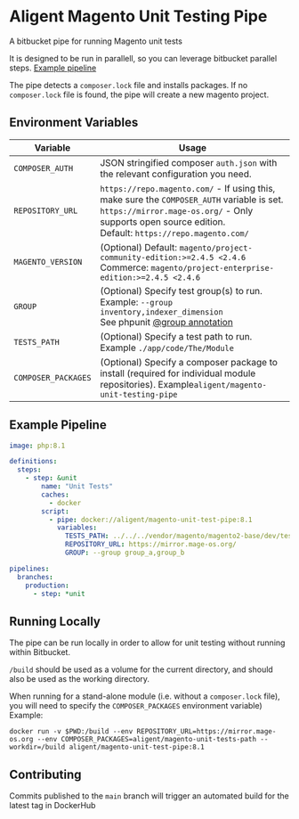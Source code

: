 # Aligent Magento Unit Testing Pipe

A bitbucket pipe for running Magento unit tests

It is designed to be run in parallell, so you can leverage bitbucket parallel steps. [Example pipeline](#example-pipeline)

The pipe detects a `composer.lock` file and installs packages. If no `composer.lock` file is found, the pipe will create
a new magento project.

## Environment Variables

| Variable              | Usage                                                                                                                                                                                                          |
|-----------------------|----------------------------------------------------------------------------------------------------------------------------------------------------------------------------------------------------------------|
| `COMPOSER_AUTH`       | JSON stringified composer `auth.json` with the relevant configuration you need.                                                                                                                                |
| `REPOSITORY_URL`      | `https://repo.magento.com/` - If using this, make sure the `COMPOSER_AUTH` variable is set. <br>  `https://mirror.mage-os.org/` - Only supports open source edition. <br> Default: `https://repo.magento.com/` |
| `MAGENTO_VERSION`     | (Optional) Default: `magento/project-community-edition:>=2.4.5 <2.4.6` <br> Commerce: `magento/project-enterprise-edition:>=2.4.5 <2.4.6`                                                                      |
| `GROUP`               | (Optional) Specify test group(s) to run. Example: `--group inventory,indexer_dimension` <br> See phpunit [@group annotation](https://phpunit.readthedocs.io/en/9.5/annotations.html#group)                     |
| `TESTS_PATH`          | (Optional) Specify a test path to run. Example `./app/code/The/Module`                                                                                                                                         |
| `COMPOSER_PACKAGES`   | (Optional) Specify a composer package to install (required for individual module repositories). Example`aligent/magento-unit-testing-pipe`                                                                     |

## Example Pipeline
```yml
image: php:8.1

definitions:
  steps:
    - step: &unit
        name: "Unit Tests"
        caches:
          - docker
        script:
          - pipe: docker://aligent/magento-unit-test-pipe:8.1
            variables:
              TESTS_PATH: ../../../vendor/magento/magento2-base/dev/tests/integration/testsuite/Magento/Framework/MessageQueue/TopologyTest.php
              REPOSITORY_URL: https://mirror.mage-os.org/
              GROUP: --group group_a,group_b

pipelines:
  branches:
    production:
      - step: *unit
```

## Running Locally
The pipe can be run locally in order to allow for unit testing without running within Bitbucket.

`/build` should be used as a volume for the current directory, and should also be used as the working directory.

When running for a stand-alone module (i.e. without a `composer.lock` file), you will need to specify the `COMPOSER_PACKAGES` environment variable)
Example:

```shell
docker run -v $PWD:/build --env REPOSITORY_URL=https://mirror.mage-os.org --env COMPOSER_PACKAGES=aligent/magento-unit-tests-path --workdir=/build aligent/magento-unit-test-pipe:8.1
```

## Contributing

Commits published to the `main` branch will trigger an automated build for the latest tag in DockerHub
